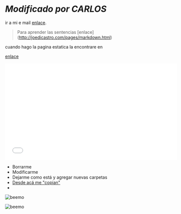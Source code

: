 # *Modificado por CARLOS*

ir a mi e mail [enlace](http://mail.ies21.edu.ar "mail de ies").

> Para aprender las sentencias [enlace] (http://joedicastro.com/pages/markdown.html)

cuando hago la pagina estatica la encontrare en 

[enlace](http://TATOMV.github.io/GitHub-Para-Todos)

<iframe width="560" height="315" src="//www.youtube.com/embed/pCUqQ5WekY8" frameborder="0" allowfullscreen></iframe>


- Borrarme
- Modificarme
- Dejarme como está y agregar nuevas carpetas
- [Desde acá me "copian"](https://github.com/acercadelaeducacion/GitHub-Para-Todos/fork)
- 
![beemo](http://www.gifandgif.es/gifs_animados/Perros/Gifs%20Animados%20Perros%20(15).gif "perrito")

![beemo](http://media.giphy.com/media/Uoyf084JYOblK/giphy.gif "Este texto aparece cuando el mouse está sobre la imagen")

